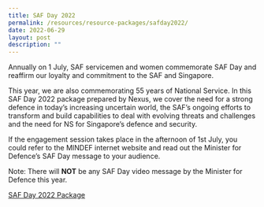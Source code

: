 ```yaml
---
title: SAF Day 2022
permalink: /resources/resource-packages/safday2022/
date: 2022-06-29
layout: post
description: ""
---
```


Annually on 1 July, SAF servicemen and women commemorate SAF Day and reaffirm our loyalty and commitment to the SAF and Singapore.

This year, we are also commemorating 55 years of National Service. In this SAF Day 2022 package prepared by Nexus, we cover the need for a strong defence in today’s increasing uncertain world, the SAF’s ongoing efforts to transform and build capabilities to deal with evolving threats and challenges and the need for NS for Singapore’s defence and security.

If the engagement session takes place in the afternoon of 1st July, you could refer to the MINDEF internet website and read out the Minister for Defence’s SAF Day message to your audience.

Note: There will **NOT** be any SAF Day video message by the Minister for Defence this year.

[SAF Day 2022 Package](/files/saf%20day%202022%20ne%20engagement%20package_29%20jun%20(ext).pdf)